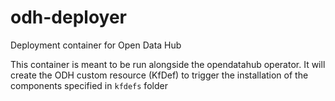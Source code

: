 # odh-deployer
Deployment container for Open Data Hub

This container is meant to be run alongside the opendatahub operator.
It will create the ODH custom resource (KfDef) to trigger the installation of the components specified in `kfdefs` folder
